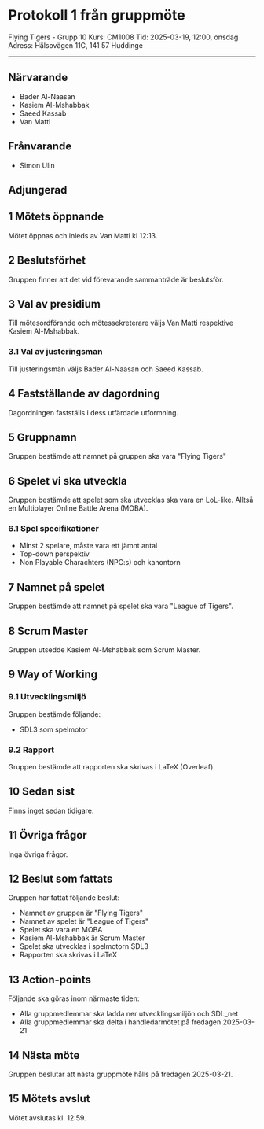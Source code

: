 # Protokoll 1 från gruppmöte

Flying Tigers - Grupp 10
Kurs: CM1008
Tid: 2025-03-19, 12:00, onsdag
Adress: Hälsovägen 11C, 141 57 Huddinge

---

## Närvarande

- Bader Al-Naasan
- Kasiem Al-Mshabbak
- Saeed Kassab
- Van Matti

## Frånvarande

- Simon Ulin

## Adjungerad

## 1 Mötets öppnande

Mötet öppnas och inleds av Van Matti kl 12:13.

## 2 Beslutsförhet

Gruppen finner att det vid förevarande sammanträde är beslutsför.

## 3 Val av presidium

Till mötesordförande och mötessekreterare väljs Van Matti respektive Kasiem Al-Mshabbak.

### 3.1 Val av justeringsman

Till justeringsmän väljs Bader Al-Naasan och Saeed Kassab.

## 4 Fastställande av dagordning

Dagordningen fastställs i dess utfärdade utformning.

## 5 Gruppnamn

Gruppen bestämde att namnet på gruppen ska vara "Flying Tigers"

## 6 Spelet vi ska utveckla

Gruppen bestämde att spelet som ska utvecklas ska vara en LoL-like. Alltså en Multiplayer Online Battle Arena (MOBA).

### 6.1 Spel specifikationer

- Minst 2 spelare, måste vara ett jämnt antal
- Top-down perspektiv
- Non Playable Charachters (NPC:s) och kanontorn

## 7 Namnet på spelet

Gruppen bestämde att namnet på spelet ska vara "League of Tigers".

## 8 Scrum Master

Gruppen utsedde Kasiem Al-Mshabbak som Scrum Master.

## 9 Way of Working

### 9.1 Utvecklingsmiljö

Gruppen bestämde följande:

- SDL3 som spelmotor

### 9.2 Rapport

Gruppen bestämde att rapporten ska skrivas i LaTeX (Overleaf).

## 10 Sedan sist

Finns inget sedan tidigare.

## 11 Övriga frågor

Inga övriga frågor.

## 12 Beslut som fattats

Gruppen har fattat följande beslut:

- Namnet av gruppen är "Flying Tigers"
- Namnet av spelet är "League of Tigers"
- Spelet ska vara en MOBA
- Kasiem Al-Mshabbak är Scrum Master
- Spelet ska utvecklas i spelmotorn SDL3
- Rapporten ska skrivas i LaTeX

## 13 Action-points

Följande ska göras inom närmaste tiden:

- Alla gruppmedlemmar ska ladda ner utvecklingsmiljön och SDL_net
- Alla gruppmedlemmar ska delta i handledarmötet på fredagen 2025-03-21

## 14 Nästa möte

Gruppen beslutar att nästa gruppmöte hålls på fredagen 2025-03-21.

## 15 Mötets avslut

Mötet avslutas kl. 12:59.
